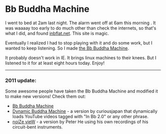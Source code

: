 Bb Buddha Machine
=================

I went to bed at 2am last night. The alarm went off at 6am this morning . It was waaaay too early to do much other than check the internets, so that's what I did, and found [inbflat.net](http://inbflat.net/). This site is magic.

Eventually I realized I had to stop playing with it and do some work, but I wanted to keep listening. So I made [the Bb Buddha Machine](http://tikirobot.net/BbBuddha).

It probably doesn't work in IE. It brings linux machines to their knees. But I listened to it for at least eight hours today. Enjoy!

----

### 2011 update:

Some awesome people have taken the Bb Buddha Machine and modified it to make new versions! Check them out:

* [Bb Buddha Machine](http://tikirobot.net/BbBuddha/)
* [Dynamic Buddha Machine](http://progsoc.org/~curious/software/art/bbdynamic/BbBuddha.html) - a version by curiousjapan that dynamically loads YouTube videos tagged with "In Bb 2.0" or any other phrase.
* [noiZe vieW](http://noise-view.bplaced.net/) - a version by Peter He using his own recordings of his circuit-bent instruments.


